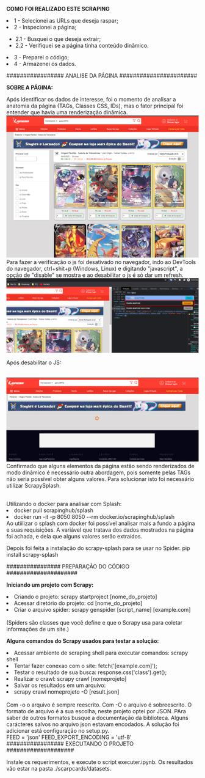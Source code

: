 <b>COMO FOI REALIZADO ESTE SCRAPING</b>
<br>
<li>1 - Selecionei as URLs que deseja raspar;</li>
<li>2 - Inspecionei a página;</li>
<ul>
    <li>2.1 - Busquei o que deseja extrair;</li>
    <li>2.2 - Verifiquei se a página tinha conteúdo dinâmico.</li>
</ul>
<li>3 - Preparei o código;</li>
<li>4 - Armazenei os dados.</li>

################# ANALISE DA PÁGINA #######################

<b>SOBRE A PÁGINA:</b><br>
<p>Após identificar os dados de interesse, foi o momento de analisar a anatomia da página (TAGs, Classes CSS, IDs),
mas o fator principal foi entender que havia uma renderização dinâmica.<br>
<img src="images/site_normal.png">
Para fazer a verificação o js foi desativado no navegador, indo ao DevTools do navegador, ctrl+shit+p (Windows, Linux) e digitando "javascript",
a opção de "disable" se mostra e ao desabilitar o js é só dar um refresh.<br>
<img src="images/devtools.png"><br>
    <p>Após desabilitar o JS:</p><br>
<img src="images/site_disable.png"><br>
Confirmado que alguns elementos da página estão sendo renderizados de modo dinâmico é necessário outra abordagem,
pois somente pelas TAGs não seria possível obter alguns valores. Para solucionar isto foi necessário utilizar ScrapySplash.</p>
<br>
Utilizando o docker para analisar com Splash:
<li>docker pull scrapinghub/splash</li>
<li>docker run -it -p 8050:8050 --rm docker.io/scrapinghub/splash</li>
Ao utiilizar o splash com docker foi possível analisar mais a fundo a página e suas requisições.
A variável que tratava dos dados mostrados na página foi achada, e dela que alguns valores serão extraídos.

Depois foi feita a instalação do scrapy-splash  para se usar no Spider.
pip install scrapy-splash

################ PREPARAÇÃO DO CÓDIGO #####################

<b>Iniciando um projeto com Scrapy:</b><br>
<li>Criando o projeto: scrapy startproject [nome_do_projeto]</li>
<li>Acessar diretório do projeto: cd [nome_do_projeto]</li>
<li>Criar o arquivo spider: scrapy genspider [script_name] [example.com]</li><br>
(Spiders são classes que você define e que o Scrapy usa para coletar informações de um site.)

<b>Alguns comandos do Scrapy usados para testar a solução:</b><br>
<li>Acessar ambiente de scraping shell para executar comandos: scrapy shell</li>
<li>Tentar fazer conexao com o site: fetch('[example.com]');</li>
<li>Testar o resultado de sua busca: response.css('class').get();</li>
<li>Realizar o crawl: scrapy crawl [nomeprojeto]</li>
<li>Salvar os resultados em um arquivo:</li>
<li>scrapy crawl nomeprojeto -O [result.json]</li><br>
Com -o o arquivo é sempre reescrito. Com -O o arquivo é sobreescrito.
O formato de arquivo é a sua escolha, neste projeto optei por JSON. PAra saber de outros formatos busque a documentação da biblioteca.
Alguns carácteres salvos no arquivo json estavam encodados. A solução foi adicionar está
configuração no setup.py.<br>
FEED = 'json'
FEED_EXPORT_ENCODING = 'utf-8'
<br>
################# EXECUTANDO O PROJETO ####################

Instale os requerimentos, e execute o script executer.ipynb. Os resultados vão estar na pasta ./scarpcards/datasets.
